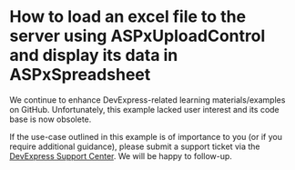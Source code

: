 
# How to load an excel file to the server using ASPxUploadControl and display its data in ASPxSpreadsheet

We continue to enhance DevExpress-related learning materials/examples on GitHub. Unfortunately, this example lacked user interest and its code base is now obsolete.

If the use-case outlined in this example is of importance to you (or if you require additional guidance), please submit a support ticket via the [DevExpress Support Center](https://supportcenter.devexpress.com/ticket/create?followUpTo=T119832). We will be happy to follow-up.